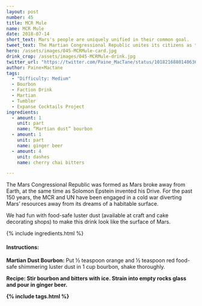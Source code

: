 ```yaml
---
layout: post
number: 45
title: MCR Mule
name: MCR Mule
date: 2018-07-14
short_text: Mars's people are uniquely unified in their common goal. 
tweet_text: The Martian Congressional Republic unites its citizens as they work toward their ambitious goal of a Mars with air and water.
hero: /assets/images/045-MCRMule-card.jpg
drink_crop: /assets/images/045-MCRMule-drink.jpg
twitter_url: "https://twitter.com/Paine_MacTane/status/1018216880140636161"
author: Paine×Mactane
tags: 
  - "Difficulty: Medium"
  - Bourbon
  - Faction Drink
  - Martian
  - Tumbler
  - Expanse Cocktails Project
ingredients:
  - amount: 1
    unit: part
    name: “Martian dust” bourbon
  - amount: 1
    unit: part
    name: ginger beer
  - amount: 4
    unit: dashes
    name: cherry chai bitters

---
```


The Mars Congressional Republic was formed as Mars broke away from Earth, at the same time as Solomon Epstein invented his Drive. For the past 150 years, the MCR and UN have been engaged in a cold war diverting Mars’ resources away from its dreams of a habitable surface.

We had fun with food-safe luster dust (available at craft and cake decorating shops) to make this drink look like the surface of Mars. 

{% include ingredients.html %}

#### Instructions:

<strong>Martian Dust Bourbon:</strong> Put ½ teaspoon orange and ½ teaspoon red food-safe shimmering luster dust in 1 cup bourbon, shake thoroughly.

<strong>Recipe:<strong> Stir bourbon and bitters with ice. Strain into empty rocks glass and pour in ginger beer.

{% include tags.html %}
